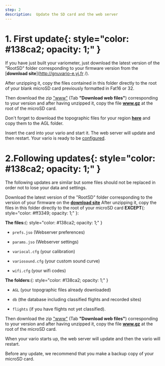 ```yaml
---
step: 2
description:  Update the SD card and the web server
---
```


# **1. First update**{: style="color:   #138ca2; opacity: 1;" }

If you have just built your variometer, just download the latest version of the "RootSD" folder corresponding to your firmware version from the [**download site**](http://gnuvario-e.yj.fr /).

After unzipping it, copy the files contained in this folder directly to the root of your blank microSD card previously formatted in Fat16 or 32.

Then download the zip ["www"](http://gnuvario-e.yj.fr/) (Tab **"Download web files"**) corresponding to your version and after having unzipped it, copy the file **www.gz** at the root of the microSD card.

Don't forget to download the topographic files for your region [**here**](https://vps.skybean.eu/agl/) and copy them to the AGL folder.

Insert the card into your vario and start it. The web server will update and then restart. Your vario is ready to be [configured]({{site.baseurl}}/manuel/page_web.html).

  

# **2.Following updates**{: style="color:   #138ca2; opacity: 1;" }

The following updates are similar but some files should not be replaced in order not to lose your data and settings.
 
Download the latest version of the "RootSD" folder corresponding to the version of your firmware on the [**download site**](http://gnuvario-e.yj.fr/)
After unzipping it, copy the files in this folder directly to the root of your microSD card **EXCEPT**{: style="color: #ff3349; opacity: 1;" }:

**The files:**{: style="color: #138ca2; opacity: 1;" }

- `prefs.jso` (Webserver preferences)

- `params.jso` (Webserver settings)

- `variocal.cfg` (your calibration)

- `variosound.cfg` (your custom sound curve)

- `wifi.cfg` (your wifi codes)

**The folders:**{: style="color: #138ca2; opacity: 1;" }

- `AGL` (your topographic files already downloaded)

- `db` (the database including classified flights and recorded sites)

- `flights` (if you have flights not yet classified).

Then download the zip ["www"](http://gnuvario-e.yj.fr/) (Tab **"Download web files"**) corresponding to your version and after having unzipped it, copy the file **www.gz** at the root of the microSD card.

When your vario starts up, the web server will update and then the vario will restart.

Before any update, we recommend that you make a backup copy of your microSD card.

